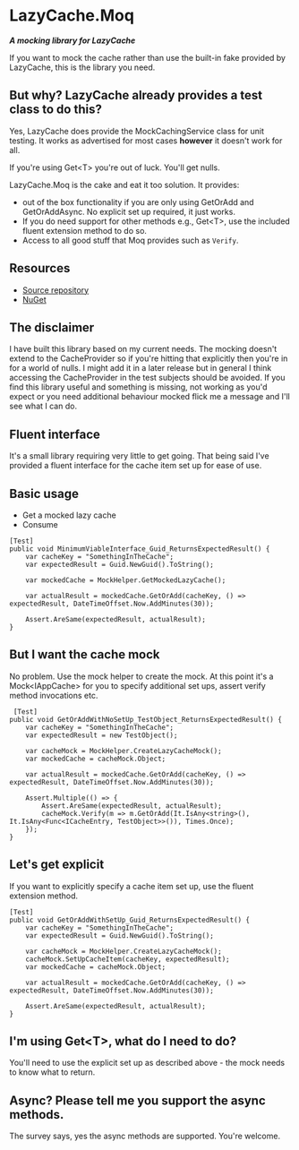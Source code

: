 # LazyCache.Moq
__*A mocking library for LazyCache*__

If you want to mock the cache rather than use the built-in fake provided by LazyCache, this is the library you need.

## But why? LazyCache already provides a test class to do this?
Yes, LazyCache does provide the MockCachingService class for unit testing. It works as advertised for most cases __however__ it doesn't work for all.

If you're using Get\<T> you're out of luck. You'll get nulls.

LazyCache.Moq is the cake and eat it too solution. It provides:
- out of the box functionality if you are only using GetOrAdd and GetOrAddAsync. No explicit set up required, it just works.
- If you do need support for other methods e.g., Get\<T>, use the included fluent extension method to do so.
- Access to all good stuff that Moq provides such as ```Verify```. 

## Resources
- [Source repository](https://github.com/rgvlee/LazyCache.Moq)
- [NuGet](https://www.nuget.org/packages/LazyCache.Moq/)

## The disclaimer
I have built this library based on my current needs. The mocking doesn't extend to the CacheProvider so if you're hitting that explicitly then you're in for a world of nulls. I might add it in a later release but in general I think accessing the CacheProvider in the test subjects should be avoided. If you find this library useful and something is missing, not working as you'd expect or you need additional behaviour mocked flick me a message and I'll see what I can do.

## Fluent interface
It's a small library requiring very little to get going. That being said I've provided a fluent interface for the cache item set up for ease of use.

## Basic usage
- Get a mocked lazy cache
- Consume

```
[Test]
public void MinimumViableInterface_Guid_ReturnsExpectedResult() {
    var cacheKey = "SomethingInTheCache";
    var expectedResult = Guid.NewGuid().ToString();

    var mockedCache = MockHelper.GetMockedLazyCache();
            
    var actualResult = mockedCache.GetOrAdd(cacheKey, () => expectedResult, DateTimeOffset.Now.AddMinutes(30));

    Assert.AreSame(expectedResult, actualResult);
}
```

## But I want the cache mock
No problem. Use the mock helper to create the mock. At this point it's a Mock\<IAppCache> for you to specify additional set ups, assert verify method invocations etc.

```
 [Test]
public void GetOrAddWithNoSetUp_TestObject_ReturnsExpectedResult() {
    var cacheKey = "SomethingInTheCache";
    var expectedResult = new TestObject();

    var cacheMock = MockHelper.CreateLazyCacheMock();
    var mockedCache = cacheMock.Object;

    var actualResult = mockedCache.GetOrAdd(cacheKey, () => expectedResult, DateTimeOffset.Now.AddMinutes(30));

    Assert.Multiple(() => {
        Assert.AreSame(expectedResult, actualResult);
        cacheMock.Verify(m => m.GetOrAdd(It.IsAny<string>(), It.IsAny<Func<ICacheEntry, TestObject>>()), Times.Once);
    });
}
```

## Let's get explicit
If you want to explicitly specify a cache item set up, use the fluent extension method.

```
[Test]
public void GetOrAddWithSetUp_Guid_ReturnsExpectedResult() {
    var cacheKey = "SomethingInTheCache";
    var expectedResult = Guid.NewGuid().ToString();

    var cacheMock = MockHelper.CreateLazyCacheMock();
    cacheMock.SetUpCacheItem(cacheKey, expectedResult);
    var mockedCache = cacheMock.Object;

    var actualResult = mockedCache.GetOrAdd(cacheKey, () => expectedResult, DateTimeOffset.Now.AddMinutes(30));

    Assert.AreSame(expectedResult, actualResult);
}
```

## I'm using Get\<T>, what do I need to do?
You'll need to use the explicit set up as described above - the mock needs to know what to return.

## Async? Please tell me you support the async methods.
The survey says, yes the async methods are supported. You're welcome.